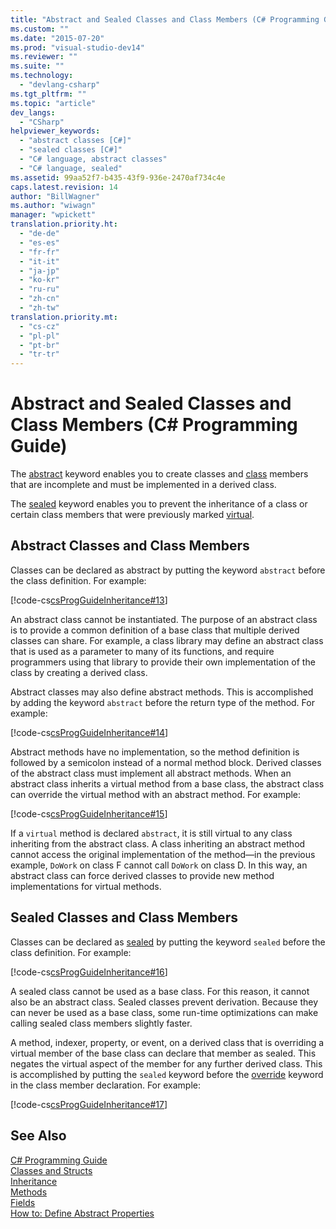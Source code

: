 ```yaml
---
title: "Abstract and Sealed Classes and Class Members (C# Programming Guide)"
ms.custom: ""
ms.date: "2015-07-20"
ms.prod: "visual-studio-dev14"
ms.reviewer: ""
ms.suite: ""
ms.technology: 
  - "devlang-csharp"
ms.tgt_pltfrm: ""
ms.topic: "article"
dev_langs: 
  - "CSharp"
helpviewer_keywords: 
  - "abstract classes [C#]"
  - "sealed classes [C#]"
  - "C# language, abstract classes"
  - "C# language, sealed"
ms.assetid: 99aa52f7-b435-43f9-936e-2470af734c4e
caps.latest.revision: 14
author: "BillWagner"
ms.author: "wiwagn"
manager: "wpickett"
translation.priority.ht: 
  - "de-de"
  - "es-es"
  - "fr-fr"
  - "it-it"
  - "ja-jp"
  - "ko-kr"
  - "ru-ru"
  - "zh-cn"
  - "zh-tw"
translation.priority.mt: 
  - "cs-cz"
  - "pl-pl"
  - "pt-br"
  - "tr-tr"
---
```

# Abstract and Sealed Classes and Class Members (C# Programming Guide)
The [abstract](../../../csharp\language-reference\keywords/abstract.md) keyword enables you to create classes and [class](../../../csharp\language-reference\keywords/class.md) members that are incomplete and must be implemented in a derived class.  
  
 The [sealed](../../../csharp\language-reference\keywords/sealed.md) keyword enables you to prevent the inheritance of a class or certain class members that were previously marked [virtual](../../../csharp\language-reference\keywords/virtual.md).  
  
## Abstract Classes and Class Members  
 Classes can be declared as abstract by putting the keyword `abstract` before the class definition. For example:  
  
 [!code-cs[csProgGuideInheritance#13](../../../csharp\programming-guide\classes-and-structs/codesnippet/CSharp/abstract-and-sealed-classes-and-class-members_1.cs)]  
  
 An abstract class cannot be instantiated. The purpose of an abstract class is to provide a common definition of a base class that multiple derived classes can share. For example, a class library may define an abstract class that is used as a parameter to many of its functions, and require programmers using that library to provide their own implementation of the class by creating a derived class.  
  
 Abstract classes may also define abstract methods. This is accomplished by adding the keyword `abstract` before the return type of the method. For example:  
  
 [!code-cs[csProgGuideInheritance#14](../../../csharp\programming-guide\classes-and-structs/codesnippet/CSharp/abstract-and-sealed-classes-and-class-members_2.cs)]  
  
 Abstract methods have no implementation, so the method definition is followed by a semicolon instead of a normal method block. Derived classes of the abstract class must implement all abstract methods. When an abstract class inherits a virtual method from a base class, the abstract class can override the virtual method with an abstract method. For example:  
  
 [!code-cs[csProgGuideInheritance#15](../../../csharp\programming-guide\classes-and-structs/codesnippet/CSharp/abstract-and-sealed-classes-and-class-members_3.cs)]  
  
 If a `virtual` method is declared `abstract`, it is still virtual to any class inheriting from the abstract class. A class inheriting an abstract method cannot access the original implementation of the method—in the previous example, `DoWork` on class F cannot call `DoWork` on class D. In this way, an abstract class can force derived classes to provide new method implementations for virtual methods.  
  
## Sealed Classes and Class Members  
 Classes can be declared as [sealed](../../../csharp\language-reference\keywords/sealed.md) by putting the keyword `sealed` before the class definition. For example:  
  
 [!code-cs[csProgGuideInheritance#16](../../../csharp\programming-guide\classes-and-structs/codesnippet/CSharp/abstract-and-sealed-classes-and-class-members_4.cs)]  
  
 A sealed class cannot be used as a base class. For this reason, it cannot also be an abstract class. Sealed classes prevent derivation. Because they can never be used as a base class, some run-time optimizations can make calling sealed class members slightly faster.  
  
 A method, indexer, property, or event, on a derived class that is overriding a virtual member of the base class can declare that member as sealed. This negates the virtual aspect of the member for any further derived class. This is accomplished by putting the `sealed` keyword before the [override](../../../csharp\language-reference\keywords/override.md) keyword in the class member declaration. For example:  
  
 [!code-cs[csProgGuideInheritance#17](../../../csharp\programming-guide\classes-and-structs/codesnippet/CSharp/abstract-and-sealed-classes-and-class-members_5.cs)]  
  
## See Also  
 [C# Programming Guide](../../../csharp\programming-guide/index.md)   
 [Classes and Structs](../../../csharp\programming-guide\classes-and-structs/index.md)   
 [Inheritance](../../../csharp\programming-guide\classes-and-structs/inheritance.md)   
 [Methods](../../../csharp\programming-guide\classes-and-structs/methods.md)   
 [Fields](../../../csharp\programming-guide\classes-and-structs/fields.md)   
 [How to: Define Abstract Properties](../../../csharp\programming-guide\classes-and-structs/how-to-define-abstract-properties.md)